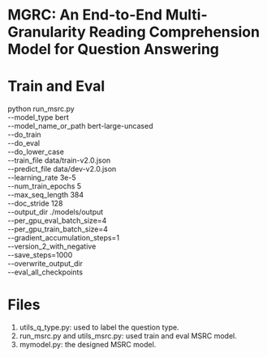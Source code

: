 # MGRC: An End-to-End Multi-Granularity Reading Comprehension Model for Question Answering


# Train and Eval

python run_msrc.py \
    --model_type bert \
    --model_name_or_path bert-large-uncased \
    --do_train \
    --do_eval \
    --do_lower_case \
    --train_file data/train-v2.0.json \
    --predict_file data/dev-v2.0.json \
    --learning_rate 3e-5 \
    --num_train_epochs 5 \
    --max_seq_length 384 \
    --doc_stride 128 \
    --output_dir ./models/output \
    --per_gpu_eval_batch_size=4   \
    --per_gpu_train_batch_size=4  \
    --gradient_accumulation_steps=1 \
    --version_2_with_negative \
    --save_steps=1000 \
    --overwrite_output_dir \
    --eval_all_checkpoints

# Files
1. utils_q_type.py: used to label the question type.
2. run_msrc.py and utils_msrc.py: used train and eval MSRC model.
3. mymodel.py: the designed MSRC model.

